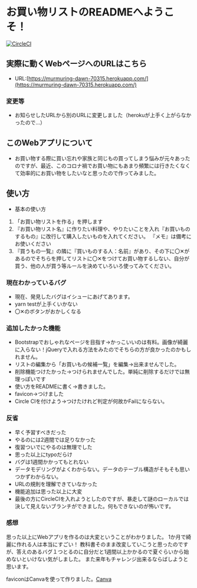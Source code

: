 # お買い物リストのREADMEへようこそ！ 
[![CircleCI](https://circleci.com/gh/natuume/shopping_list.svg?style=svg)](https://circleci.com/gh/natuume/shopping_list)
## 実際に動くWebページへのURLはこちら 
- URL:[https://murmuring-dawn-70315.herokuapp.com/](https://murmuring-dawn-70315.herokuapp.com/)

### 変更等 
- お知らせしたURLから別のURLに変更しました（herokuが上手く上がらなかったので…）

## このWebアプリについて 
- お買い物する際に買い忘れや家族と同じもの買ってしまう悩みが元々あったのですが、最近、このコロナ禍でお買い物にもあまり頻繁には行きたくなくて効率的にお買い物をしたいなと思ったので作ってみました。

## 使い方 
- 基本の使い方
 
 1. 「お買い物リストを作る」を押します 
 2. 『お買い物リスト名』に作りたい料理や、やりたいことを入れ『お買いものするもの』に改行して購入したいものを入れてください。 『メモ』は備考にお使いください 
 3. 『買うもの一覧』の隣に『買いものする人：名前』があり、その下に〇✕があるのでそちらを押してリストに〇✕をつけてお買い物するしない、自分が買う、他の人が買う等ルールを決めていろいろ使ってみてください。
 
### 現在わかっているバグ

- 現在、発見したバグはイシューにあげてあります。 
 - yarn testが上手くいかない 
 - 〇✕のボタンがおかしくなる
 


### 追加したかった機能
 - Bootstrapでおしゃれなページを目指す→かっこいいのは有料。画像が綺麗に入らない！jQueryで入れる方法をみたのでそちらの方が良かったのかもしれません。
 - リストの編集から「お買いもの候補一覧」を編集→出来ませんでした。
 - 削除機能つけたかった→つけられませんでした。単純に削除するだけでは無理っぽいです
 - 使い方をREADMEに書く→書きました。
 - favicon→つけました 
 - Circle CIを付けよう→つけたけれど判定が何故かFailにならない。


### 反省
 - 早く予習すべきだった
 - やるのには2週間では足りなかった
 - 復習ついでにやるのは無理でした
 - 思った以上にtypoだらけ
 - バグは1週間かかってもとれない
 - データモデリングがよくわからない。データのテーブル構造がそもそも思いつかずわからない。
 - URLの規則を理解できていなかった
 - 機能追加は思った以上に大変
 - 最後の方にCircleCIを入れようとしたのですが、暴走して謎のローカルでは決して見えないブランチができました。何もできないのが怖いです。
 
### 感想
  思った以上にWebアプリを作るのは大変ということがわかりました。 1か月で綺麗に作れる人は本当にすごい！ 
  教科書そのまま改変していこうと思ったのですが、答えのあるバグ１つとるのに自分だと1週間以上かかるので夏ぐらいから始めないといけない気がしました。 
  また来年もチャレンジ出来るならばしようと思います。 

faviconはCanvaを使って作りました。[Canva](https://www.canva.com/)